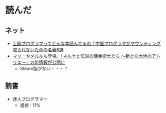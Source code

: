 # 読んだ

## ネット
* [上級プログラマってどんな本読んでるの？中堅プログラマがマウンティング取られないための名著8選](https://valuable.hatenablog.com/entry/masterpieces-8)
* [マリーやメルルも登場。「ネルケと伝説の錬金術士たち ～新たな大地のアトリエ～」の新情報が公開に](https://www.4gamer.net/games/423/G042360/20180615172/)
	* Steam版がない・・・！

## 読書
* 達人プログラマー
	* 進捗 : 11%